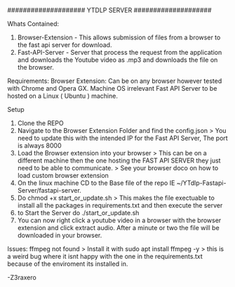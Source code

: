 ####################
YTDLP SERVER
####################

 Whats Contained:
 1. Browser-Extension - This allows submission of files from a browser to the fast api server for download.
 2. Fast-API-Server - Server that process the request from the application and downloads the Youtube video as .mp3 and downloads the file on the browser.

Requirements:
Browser Extension: Can be on any browser however tested with Chrome and Opera GX. Machine OS irrelevant
Fast API Server to be hosted on a Linux ( Ubuntu ) machine.



Setup

1. Clone the REPO
2. Navigate to the Browser Extension Folder and find the config.json > You need to update this with the intended IP for the Fast API Server, The port is always 8000
3. Load the Browser extension into your browser > This can be on a different machine then the one hosting the FAST API SERVER they just need to be able to communicate. > See your browser doco on how to load custom browser extension
4. On the linux machine CD to the Base file of the repo IE ~/YTdlp-Fastapi-Server/fastapi-server.
5. Do chmod +x start_or_update.sh > This makes the file exectuable to install all the packages in requirements.txt and then execute the server
6. to Start the Server do ./start_or_update.sh
7. You can now right click a youtube video in a browser with the browser extension and click extract audio. After a minute or two the file will be downloaded in your browser.


Issues:
ffmpeg not found > Install it with sudo apt install ffmpeg -y > this is a weird bug where it isnt happy with the one in the requirements.txt because of the enviroment its installed in. 

-Z3raxero
